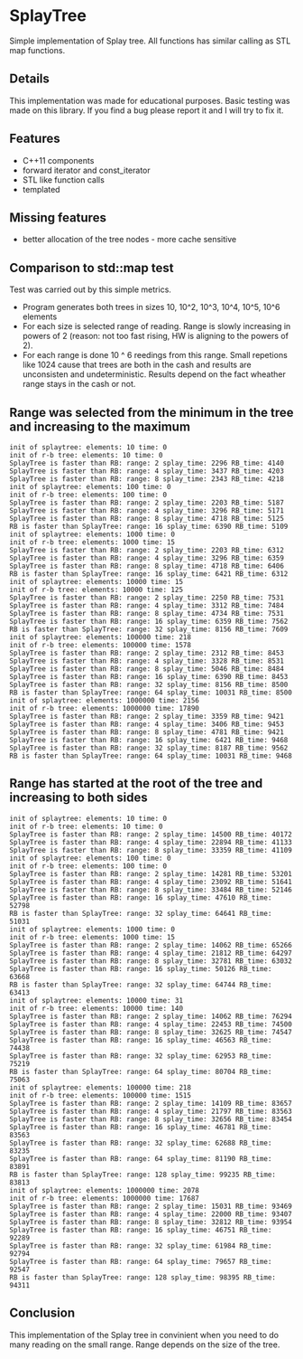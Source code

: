 # SplayTree
Simple implementation of Splay tree. All functions has similar calling as STL map functions.

## Details
This implementation was made for educational purposes. Basic testing was made on this library. If you find a bug please report it and I will try to fix it.

## Features
- C++11 components
- forward iterator and const_iterator
- STL like function calls
- templated

## Missing features
- better allocation of the tree nodes - more cache sensitive

## Comparison to std::map test
Test was carried out by this simple metrics.
-	 Program generates both trees in sizes 10, 10^2, 10^3, 10^4, 10^5, 10^6 elements
-	 For each size is selected range of reading. Range is slowly increasing in powers of 2 (reason: not too fast rising, HW is aligning to the powers of 2).
-	 For each range  is done 10 ^ 6 reedings from this range. Small repetions like 1024 cause that trees are both in the cash and results are unconsisten and undeterministic. Results depend on the fact wheather range stays in the cash or not.

## Range was selected from the minimum in the tree and increasing to the maximum


	init of splaytree: elements: 10 time: 0
	init of r-b tree: elements: 10 time: 0
	SplayTree is faster than RB: range: 2 splay_time: 2296 RB_time: 4140
	SplayTree is faster than RB: range: 4 splay_time: 3437 RB_time: 4203
	SplayTree is faster than RB: range: 8 splay_time: 2343 RB_time: 4218
	init of splaytree: elements: 100 time: 0
	init of r-b tree: elements: 100 time: 0
	SplayTree is faster than RB: range: 2 splay_time: 2203 RB_time: 5187
	SplayTree is faster than RB: range: 4 splay_time: 3296 RB_time: 5171
	SplayTree is faster than RB: range: 8 splay_time: 4718 RB_time: 5125
	RB is faster than SplayTree: range: 16 splay_time: 6390 RB_time: 5109
	init of splaytree: elements: 1000 time: 0
	init of r-b tree: elements: 1000 time: 15
	SplayTree is faster than RB: range: 2 splay_time: 2203 RB_time: 6312
	SplayTree is faster than RB: range: 4 splay_time: 3296 RB_time: 6359
	SplayTree is faster than RB: range: 8 splay_time: 4718 RB_time: 6406
	RB is faster than SplayTree: range: 16 splay_time: 6421 RB_time: 6312
	init of splaytree: elements: 10000 time: 15
	init of r-b tree: elements: 10000 time: 125
	SplayTree is faster than RB: range: 2 splay_time: 2250 RB_time: 7531
	SplayTree is faster than RB: range: 4 splay_time: 3312 RB_time: 7484
	SplayTree is faster than RB: range: 8 splay_time: 4734 RB_time: 7531
	SplayTree is faster than RB: range: 16 splay_time: 6359 RB_time: 7562
	RB is faster than SplayTree: range: 32 splay_time: 8156 RB_time: 7609
	init of splaytree: elements: 100000 time: 218
	init of r-b tree: elements: 100000 time: 1578
	SplayTree is faster than RB: range: 2 splay_time: 2312 RB_time: 8453
	SplayTree is faster than RB: range: 4 splay_time: 3328 RB_time: 8531
	SplayTree is faster than RB: range: 8 splay_time: 5046 RB_time: 8484
	SplayTree is faster than RB: range: 16 splay_time: 6390 RB_time: 8453
	SplayTree is faster than RB: range: 32 splay_time: 8156 RB_time: 8500
	RB is faster than SplayTree: range: 64 splay_time: 10031 RB_time: 8500
	init of splaytree: elements: 1000000 time: 2156
	init of r-b tree: elements: 1000000 time: 17890
	SplayTree is faster than RB: range: 2 splay_time: 3359 RB_time: 9421
	SplayTree is faster than RB: range: 4 splay_time: 3406 RB_time: 9453
	SplayTree is faster than RB: range: 8 splay_time: 4781 RB_time: 9421
	SplayTree is faster than RB: range: 16 splay_time: 6421 RB_time: 9468
	SplayTree is faster than RB: range: 32 splay_time: 8187 RB_time: 9562
	RB is faster than SplayTree: range: 64 splay_time: 10031 RB_time: 9468



## Range has started at the root of the tree and increasing to both sides 


	init of splaytree: elements: 10 time: 0
	init of r-b tree: elements: 10 time: 0
	SplayTree is faster than RB: range: 2 splay_time: 14500 RB_time: 40172
	SplayTree is faster than RB: range: 4 splay_time: 22894 RB_time: 41133
	SplayTree is faster than RB: range: 8 splay_time: 33359 RB_time: 41109
	init of splaytree: elements: 100 time: 0
	init of r-b tree: elements: 100 time: 0
	SplayTree is faster than RB: range: 2 splay_time: 14281 RB_time: 53201
	SplayTree is faster than RB: range: 4 splay_time: 23092 RB_time: 51641
	SplayTree is faster than RB: range: 8 splay_time: 33484 RB_time: 52146
	SplayTree is faster than RB: range: 16 splay_time: 47610 RB_time: 52798
	RB is faster than SplayTree: range: 32 splay_time: 64641 RB_time: 51031
	init of splaytree: elements: 1000 time: 0
	init of r-b tree: elements: 1000 time: 15
	SplayTree is faster than RB: range: 2 splay_time: 14062 RB_time: 65266
	SplayTree is faster than RB: range: 4 splay_time: 21812 RB_time: 64297
	SplayTree is faster than RB: range: 8 splay_time: 32781 RB_time: 63032
	SplayTree is faster than RB: range: 16 splay_time: 50126 RB_time: 63668
	RB is faster than SplayTree: range: 32 splay_time: 64744 RB_time: 63413
	init of splaytree: elements: 10000 time: 31
	init of r-b tree: elements: 10000 time: 140
	SplayTree is faster than RB: range: 2 splay_time: 14062 RB_time: 76294
	SplayTree is faster than RB: range: 4 splay_time: 22453 RB_time: 74500
	SplayTree is faster than RB: range: 8 splay_time: 32625 RB_time: 74547
	SplayTree is faster than RB: range: 16 splay_time: 46563 RB_time: 74438
	SplayTree is faster than RB: range: 32 splay_time: 62953 RB_time: 75219
	RB is faster than SplayTree: range: 64 splay_time: 80704 RB_time: 75063
	init of splaytree: elements: 100000 time: 218
	init of r-b tree: elements: 100000 time: 1515
	SplayTree is faster than RB: range: 2 splay_time: 14109 RB_time: 83657
	SplayTree is faster than RB: range: 4 splay_time: 21797 RB_time: 83563
	SplayTree is faster than RB: range: 8 splay_time: 32656 RB_time: 83454
	SplayTree is faster than RB: range: 16 splay_time: 46781 RB_time: 83563
	SplayTree is faster than RB: range: 32 splay_time: 62688 RB_time: 83235
	SplayTree is faster than RB: range: 64 splay_time: 81190 RB_time: 83891
	RB is faster than SplayTree: range: 128 splay_time: 99235 RB_time: 83813
	init of splaytree: elements: 1000000 time: 2078
	init of r-b tree: elements: 1000000 time: 17687
	SplayTree is faster than RB: range: 2 splay_time: 15031 RB_time: 93469
	SplayTree is faster than RB: range: 4 splay_time: 22000 RB_time: 93407
	SplayTree is faster than RB: range: 8 splay_time: 32812 RB_time: 93954
	SplayTree is faster than RB: range: 16 splay_time: 46751 RB_time: 92289
	SplayTree is faster than RB: range: 32 splay_time: 61984 RB_time: 92794
	SplayTree is faster than RB: range: 64 splay_time: 79657 RB_time: 92547
	RB is faster than SplayTree: range: 128 splay_time: 98395 RB_time: 94311

## Conclusion
This implementation of the Splay tree in convinient when you need to do many reading on the small range. Range depends on the size of the tree.  

